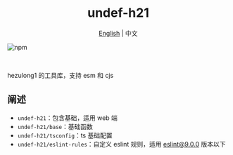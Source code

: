 <h1 align="center">undef-h21</h1>
<p align="center"><a href="README.md">English</a> | 中文</p>

![npm](https://img.shields.io/npm/v/undef-h21?color=%23257855)

<br>

hezulong1 的工具库，支持 esm 和 cjs

## 阐述

* `undef-h21`：包含基础，适用 web 端
* `undef-h21/base`：基础函数
* `undef-h21/tsconfig`：ts 基础配置
* `undef-h21/eslint-rules`：自定义 eslint 规则，适用 eslint@9.0.0 版本以下
